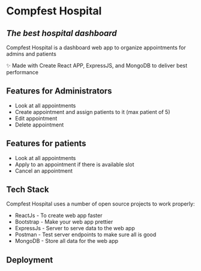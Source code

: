 # Compfest Hospital
## _The best hospital dashboard_

Compfest Hospital is a dashboard web app to organize appointments for admins and patients

✨ Made with Create React APP, ExpressJS, and MongoDB to deliver best performance

## Features for Administrators

- Look at all appointments
- Create appointment and assign patients to it (max patient of 5)
- Edit appointment
- Delete appointment

## Features for patients

- Look at all appointments
- Apply to an appointment if there is available slot
- Cancel an appointment

## Tech Stack

Compfest Hospital uses a number of open source projects to work properly:

- ReactJs   - To create web app faster
- Bootstrap - Make your web app prettier
- ExpressJs - Server to serve data to the web app
- Postman   - Test server endpoints to make sure all is good
- MongoDB   - Store all data for the web app

## Deployment